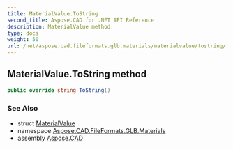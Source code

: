 ```yaml
---
title: MaterialValue.ToString
second_title: Aspose.CAD for .NET API Reference
description: MaterialValue method. 
type: docs
weight: 50
url: /net/aspose.cad.fileformats.glb.materials/materialvalue/tostring/
---
```

## MaterialValue.ToString method

```csharp
public override string ToString()
```

### See Also

* struct [MaterialValue](../)
* namespace [Aspose.CAD.FileFormats.GLB.Materials](../../materialvalue/)
* assembly [Aspose.CAD](../../../)


